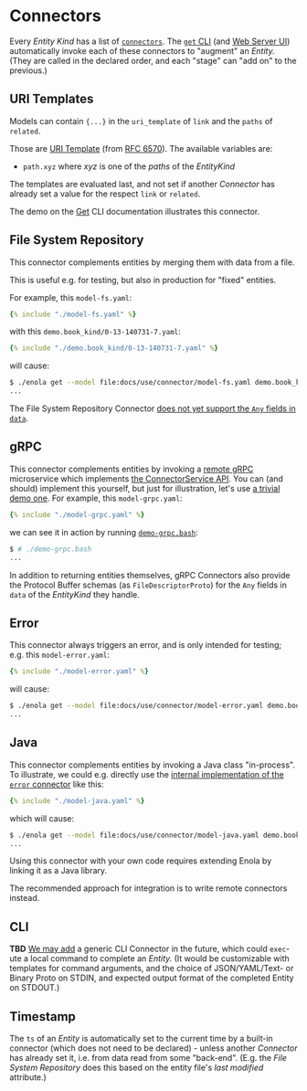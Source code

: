 <!--
    SPDX-License-Identifier: Apache-2.0

    Copyright 2023-2024 The Enola <https://enola.dev> Authors

    Licensed under the Apache License, Version 2.0 (the "License");
    you may not use this file except in compliance with the License.
    You may obtain a copy of the License at

        https://www.apache.org/licenses/LICENSE-2.0

    Unless required by applicable law or agreed to in writing, software
    distributed under the License is distributed on an "AS IS" BASIS,
    WITHOUT WARRANTIES OR CONDITIONS OF ANY KIND, either express or implied.
    See the License for the specific language governing permissions and
    limitations under the License.
-->

# Connectors

Every _Entity Kind_ has a list of
[`connectors`](.././../dev/proto/core#connector). The
[`get` CLI](../get/index.md) (and [Web Server UI](../server/index.md))
automatically invoke each of these connectors to "augment" an _Entity._ (They
are called in the declared order, and each "stage" can "add on" to the
previous.)

<!-- There are different types of such connectors, each explained in one of the following sections. -->

## URI Templates

Models can contain `{...}` in the `uri_template` of `link` and the `paths` of
`related`.

Those are [URI Template](https://en.wikipedia.org/wiki/URI_Template) (from
[RFC 6570](https://datatracker.ietf.org/doc/html/rfc6570)). The available
variables are:

- `path.xyz` where _xyz_ is one of the _paths_ of the _EntityKind_

The templates are evaluated last, and not set if another _Connector_ has already
set a value for the respect `link` or `related`.

The demo on the [Get](../get/index.md) CLI documentation illustrates this connector.

## File System Repository

This connector complements entities by merging them with data from a file.

This is useful e.g. for testing, but also in production for "fixed" entities.

For example, this `model-fs.yaml`:

```yaml
{% include "./model-fs.yaml" %}
```

with this `demo.book_kind/0-13-140731-7.yaml`:

```yaml
{% include "./demo.book_kind/0-13-140731-7.yaml" %}
```

will cause:

```bash cd .././.././..
$ ./enola get --model file:docs/use/connector/model-fs.yaml demo.book_kind/0-13-140731-7
...
```

The File System Repository Connector [does not yet support the `Any` fields in `data`](https://github.com/enola-dev/enola/issues/238).

## gRPC

This connector complements entities by invoking a [remote gRPC](https://grpc.io) microservice
which implements [the ConnectorService API](.././../dev/proto/core#connectorservice). You can
(and should) implement this yourself, but just for illustration, let's use
[a trivial demo one](https://github.com/enola-dev/enola/blob/main/connectors/demo/src/main/java/dev/enola/demo/DemoConnector.java).
For example, this `model-grpc.yaml`:

```yaml
{% include "./model-grpc.yaml" %}
```

we can see it in action by running [`demo-grpc.bash`](demo-grpc.bash):

```bash
$ # ./demo-grpc.bash
...
```

In addition to returning entities themselves, gRPC Connectors also provide the Protocol Buffer
schemas (as `FileDescriptorProto`) for the `Any` fields in `data` of the _EntityKind_ they handle.

## Error

This connector always triggers an error, and is only intended for testing; e.g.
this `model-error.yaml`:

```yaml
{% include "./model-error.yaml" %}
```

will cause:

```bash $? cd .././.././..
$ ./enola get --model file:docs/use/connector/model-error.yaml demo.book_kind/0-13-140731-7
...
```

## Java

This connector complements entities by invoking a Java class "in-process".
To illustrate, we could e.g. directly use the
[internal implementation of the `error` connector](https://github.com/search?q=repo%3Aenola-dev%2Fenola+ErrorTestAspect.java&type=code)
like this:

```yaml
{% include "./model-java.yaml" %}
```

which will cause:

```bash $? cd .././.././..
$ ./enola get --model file:docs/use/connector/model-java.yaml demo.book_kind/0-13-140731-7
...
```

Using this connector with your own code requires extending Enola by linking it
as a Java library.

<!-- Please contact us for consulting services if you are interesting in pursuing this. -->

The recommended approach for integration is to write remote connectors instead.

## CLI

**TBD** [We may add](https://github.com/enola-dev/enola/issues/167) a generic
CLI Connector in the future, which could `exec`-ute a local command to complete
an _Entity._ (It would be customizable with templates for command arguments, and
the choice of JSON/YAML/Text- or Binary Proto on STDIN, and expected output
format of the completed Entity on STDOUT.)

## Timestamp

The `ts` of an _Entity_ is automatically set to the current time by a built-in
connector (which does not need to be declared) - unless another _Connector_ has
already set it, i.e. from data read from some "back-end". (E.g. the _File System
Repository_ does this based on the entity file's _last modified_ attribute.)
